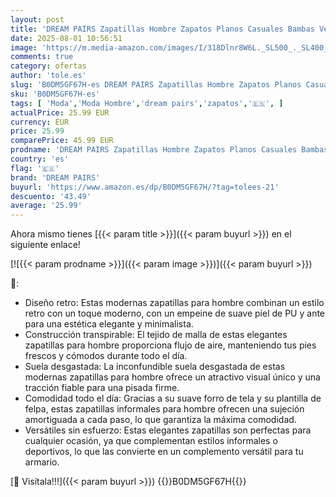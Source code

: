 ```yaml
---
layout: post
title: 'DREAM PAIRS Zapatillas Hombre Zapatos Planos Casuales Bambas Vestir Transpirables Verano Size 40 Blanco DMUMFN2501'
date: 2025-08-01 10:56:51
image: 'https://m.media-amazon.com/images/I/318Dlnr8W6L._SL500_._SL400_.jpg'
comments: true
category: ofertas
author: 'tole.es'
slug: 'B0DM5GF67H-es DREAM PAIRS Zapatillas Hombre Zapatos Planos Casuales...'
sku: 'B0DM5GF67H-es'
tags: [ 'Moda','Moda Hombre','dream pairs','zapatos','🇪🇸', ]
actualPrice: 25.99 EUR
currency: EUR
price: 25.99
comparePrice: 45.99 EUR
prodname: 'DREAM PAIRS Zapatillas Hombre Zapatos Planos Casuales Bambas Vestir Transpirables Verano Size 40 Blanco DMUMFN2501'
country: 'es'
flag: '🇪🇸'
brand: 'DREAM PAIRS'
buyurl: 'https://www.amazon.es/dp/B0DM5GF67H/?tag=tolees-21'
descuento: '43.49'
average: '25.99'
---
```


Ahora mismo tienes [{{< param title >}}]({{< param buyurl >}}) en el siguiente enlace!

[![{{< param prodname >}}]({{< param image >}})]({{< param buyurl >}})

🔎:

- Diseño retro: Estas modernas zapatillas para hombre combinan un estilo retro con un toque moderno, con un empeine de suave piel de PU y ante para una estética elegante y minimalista.
- Construcción transpirable: El tejido de malla de estas elegantes zapatillas para hombre proporciona flujo de aire, manteniendo tus pies frescos y cómodos durante todo el día.
- Suela desgastada: La inconfundible suela desgastada de estas modernas zapatillas para hombre ofrece un atractivo visual único y una tracción fiable para una pisada firme.
- Comodidad todo el día: Gracias a su suave forro de tela y su plantilla de felpa, estas zapatillas informales para hombre ofrecen una sujeción amortiguada a cada paso, lo que garantiza la máxima comodidad.
- Versátiles sin esfuerzo: Estas elegantes zapatillas son perfectas para cualquier ocasión, ya que complementan estilos informales o deportivos, lo que las convierte en un complemento versátil para tu armario.

[🛒 Visítala!!!]({{< param buyurl >}})
{{<world>}}B0DM5GF67H{{</world>}}

